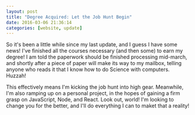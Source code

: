 ```yaml
---
layout: post
title: "Degree Acquired: Let the Job Hunt Begin"
date: 2016-03-06 21:36:14
categories: [website, update]
---
```


So it's been a little while since my last update, and I guess I have some
news! I've finished all the courses necessary (and then some) to earn my
degree! I am told the paperwork should be finished processing mid-march, and
shortly after a piece of paper will make its way to my mailbox, telling anyone
who reads it that I know how to do Science with computers. Huzzah!

This effectively means I'm kicking the job hunt into high gear. Meanwhile,
I'm also ramping up on a personal project, in the hopes of gaining a firm grasp
on JavaScript, Node, and React. Look out, world! I'm looking to change you for
the better, and I'll do everything I can to maket that a reality!
